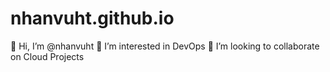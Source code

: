 # nhanvuht.github.io

👋 Hi, I’m @nhanvuht
👀 I’m interested in DevOps
💞️ I’m looking to collaborate on Cloud Projects
